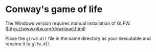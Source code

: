 # Conway's game of life
The Windows version requires manual installation of GLFW. (https://www.glfw.org/download.html)

Place the `glfw3.dll` file in the same directory as your executable and rename it to `glfw.dll`
